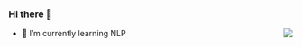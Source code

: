 ### Hi there 👋

<img align="right" src="https://github-readme-stats.vercel.app/api?username=zju-stu-lizheng&show_icons=true&icon_color=CE1D2D&text_color=718096&bg_color=ffffff&hide_title=true" />

- 🌱 I’m currently learning NLP 

<!--
**zju-stu-lizheng/zju-stu-lizheng** is a ✨ _special_ ✨ repository because its `README.md` (this file) appears on your GitHub profile.

Here are some ideas to get you started:

- 🔭 I’m currently working on ...

- 👯 I’m looking to collaborate on ...
- 🤔 I’m looking for help with ...
- 💬 Ask me about ...
- 📫 How to reach me: ...
- 😄 Pronouns: ...
- ⚡ Fun fact: ...

- :orange_book: Focusing on Swift & iOS
- :hammer: Creator of applications and frameworks
- :ram: Founder the ObjCCN
- :meat_on_bone: Meat lover
-->




